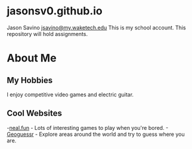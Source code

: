 # jasonsv0.github.io
Jason Savino jsavino@my.waketech.edu
This is my school account.
This repository will hold assignments.
# About Me
## My Hobbies
I enjoy competitive video games and electric guitar.
## Cool Websites 
-[neal.fun](https://neal.fun/) - Lots of interesting games to play when you're bored.
-[Geoguessr](https://www.geoguessr.com/) - Explore areas around the world and try to guess where you are.


